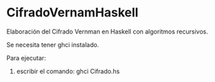 # CifradoVernamHaskell
Elaboración del Cifrado Vernman en Haskell con algoritmos recursivos. 

Se necesita tener ghci instalado. 

Para ejecutar: 

1. escribir el comando: ghci Cifrado.hs
